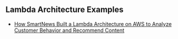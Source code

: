 
## Lambda Architecture Examples
- [How SmartNews Built a Lambda Architecture on AWS to Analyze Customer Behavior and Recommend Content](https://aws.amazon.com/blogs/big-data/how-smartnews-built-a-lambda-architecture-on-aws-to-analyze-customer-behavior-and-recommend-content)

